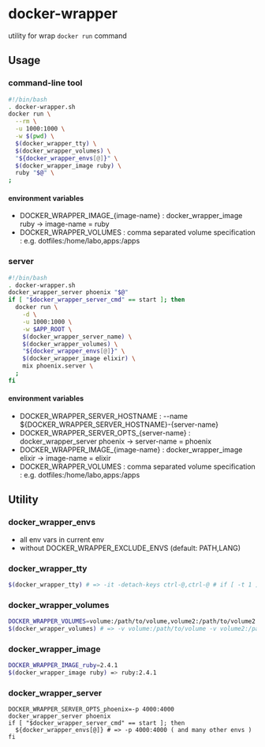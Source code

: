 # docker-wrapper

utility for wrap `docker run` command


## Usage

### command-line tool

```bash
#!/bin/bash
. docker-wrapper.sh
docker run \
  --rm \
  -u 1000:1000 \
  -w $(pwd) \
  $(docker_wrapper_tty) \
  $(docker_wrapper_volumes) \
  "${docker_wrapper_envs[@]}" \
  $(docker_wrapper_image ruby) \
  ruby "$@" \
;
```

#### environment variables

- DOCKER_WRAPPER_IMAGE_{image-name} : docker_wrapper_image ruby -> image-name = ruby
- DOCKER_WRAPPER_VOLUMES : comma separated volume specification : e.g. dotfiles:/home/labo,apps:/apps


### server

```bash
#!/bin/bash
. docker-wrapper.sh
docker_wrapper_server phoenix "$@"
if [ "$docker_wrapper_server_cmd" == start ]; then
  docker run \
    -d \
    -u 1000:1000 \
    -w $APP_ROOT \
    $(docker_wrapper_server_name) \
    $(docker_wrapper_volumes) \
    "${docker_wrapper_envs[@]}" \
    $(docker_wrapper_image elixir) \
    mix phoenix.server \
  ;
fi
```

#### environment variables

- DOCKER_WRAPPER_SERVER_HOSTNAME : --name ${DOCKER_WRAPPER_SERVER_HOSTNAME}-{server-name}
- DOCKER_WRAPPER_SERVER_OPTS_{server-name} : docker_wrapper_server phoenix -> server-name = phoenix
- DOCKER_WRAPPER_IMAGE_{image-name} : docker_wrapper_image elixir -> image-name = elixir
- DOCKER_WRAPPER_VOLUMES : comma separated volume specification : e.g. dotfiles:/home/labo,apps:/apps


## Utility

### docker_wrapper_envs

- all env vars in current env
- without DOCKER_WRAPPER_EXCLUDE_ENVS (default: PATH,LANG)


### docker_wrapper_tty

```bash
$(docker_wrapper_tty) # => -it -detach-keys ctrl-@,ctrl-@ # if [ -t 1 ]
```

### docker_wrapper_volumes

```bash
DOCKER_WRAPPER_VOLUMES=volume:/path/to/volume,volume2:/path/to/volume2
$(docker_wrapper_volumes) # => -v volume:/path/to/volume -v volume2:/path/to/volume2
```

### docker_wrapper_image

```bash
DOCKER_WRAPPER_IMAGE_ruby=2.4.1
$(docker_wrapper_image ruby) => ruby:2.4.1
```

### docker_wrapper_server

```
DOCKER_WRAPPER_SERVER_OPTS_phoenix=-p 4000:4000
docker_wrapper_server phoenix
if [ "$docker_wrapper_server_cmd" == start ]; then
  ${docker_wrapper_envs[@]} # => -p 4000:4000 ( and many other envs )
fi
```

